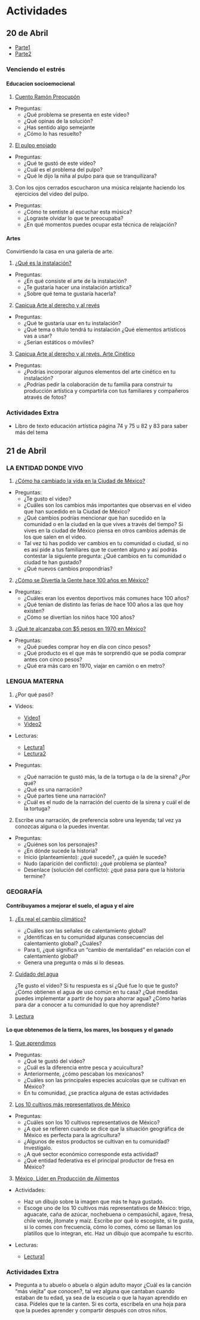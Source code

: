 # Actividades

## 20 de Abril 

* [Parte1](https://youtu.be/5xh89TM10Uo)
* [Parte2](https://youtu.be/C0HlpiPfUos)

### Venciendo el estrés 
#### Educacion socioemocional

1. [Cuento Ramón Preocupón](https://youtu.be/T36-d2J87Og)

* Preguntas:
    * ¿Qué problema se presenta en este video?
    * ¿Qué opinas de la solución?
    * ¿Has sentido algo semejante
    * ¿Cómo lo has resuelto?

2. [El pulpo enojado](https://youtu.be/SikVHG5z830)

* Preguntas:
    * ¿Qué te gustó de este vídeo? 
    * ¿Cuál es el problema del pulpo? 
    * ¿Qué le dijo la niña al pulpo para que se tranquilizara?

3. Con los ojos cerrados escucharon una música relajante haciendo los ejercicios del video del pulpo.

* Preguntas:
    * ¿Cómo te sentiste al escuchar esta música?
    * ¿Lograste olvidar lo que te preocupaba?
    * ¿En qué momentos puedes ocupar esta técnica de relajación?

#### Artes

Convirtiendo la casa en una galería de arte.

1. [¿Qué es la instalación?](https://youtu.be/J3vgdNJ9yS4)

* Preguntas:
    * ¿En qué consiste el arte de la instalación? 
    * ¿Te gustaría hacer una instalación artística? 
    * ¿Sobre qué tema te gustaría hacerla?

2. [Capicua Arte al derecho y al revés](https://youtu.be/tPnBkojRCUw)

* Preguntas:
    * ¿Qué te gustaría usar en tu instalación? 
    * ¿Qué tema o título tendrá tu instalación ¿Qué elementos artísticos vas a usar?
    * ¿Serian estáticos o móviles?

3. [Capicua Arte al derecho y al revés. Arte Cinético](https://youtu.be/zf0E65EL2BU)

* Preguntas:
    * ¿Podrías incorporar algunos elementos del arte cinético en tu instalación?
    * ¿Podrías pedir la colaboración de tu familia para construir tu producción artística y compartirla con tus familiares y compañeros através de fotos?

### Actividades Extra

* Libro de texto educación artística página 74 y 75 u 82 y 83 para saber más del tema

## 21 de Abril

### LA ENTIDAD DONDE VIVO

1. [¿Cómo ha cambiado la vida en la Ciudad de México?](https://youtu.be/qUWBVXX6h6A)

* Preguntas:
    * ¿Te gusto el video?
    * ¿Cuáles son los cambios más importantes que observas en el video que han sucedido en la Ciudad de México?
    * ¿Qué cambios podrías mencionar que han sucedido en la comunidad o en la ciudad en la que vives a través del tiempo? Si vives en la ciudad de México piensa en otros cambios además de los que salen en el video.
    * Tal vez tú has podido ver cambios en tu comunidad o ciudad, si no es así pide a tus familiares que te cuenten alguno y así podrás contestar la siguiente pregunta: ¿Qué cambios en tu comunidad o ciudad te han gustado?
    * ¿Qué nuevos cambios propondrías?

2. [¿Cómo se Divertía la Gente hace 100 años en México?](https://youtu.be/Xx09XBMfFbM)

* Preguntas:
    * ¿Cuáles eran los eventos deportivos más comunes hace 100 años?
    * ¿Qué tenían de distinto las ferias de hace 100 años a las que hoy existen?
    * ¿Cómo se divertían los niños hace 100 años?

3. [¿Qué te alcanzaba con $5 pesos en 1970 en México?](https://www.youtube.com/watch?v=MV2EvghKYnE)

* Preguntas:
    * ¿Qué puedes comprar hoy en día con cinco pesos?
    * ¿Qué producto es el que más te sorprendió que se podía comprar antes con cinco pesos?
    * ¿Qué era más caro en 1970, viajar en camión o en metro?

### LENGUA MATERNA

1. ¿Por qué pasó?

* Videos:
    * [Video1](https://youtu.be/6fsFz5ensUs)
    * [Video2](https://youtu.be/m61lTN_edpo)

* Lecturas:
    * [Lectura1](https://libros.conaliteg.gob.mx/P4ESA.htm)
    * [Lectura2](https://libros.conaliteg.gob.mx/P3ESA.htm)

* Preguntas:
    * ¿Qué narración te gustó más, la de la tortuga o la de la sirena? ¿Por qué?
    * ¿Qué es una narración?
    * ¿Qué partes tiene una narración?
    * ¿Cuál es el nudo de la narración del cuento de la sirena y cuál el de la tortuga?

2. Escribe una narración, de preferencia sobre una leyenda; tal vez ya conozcas alguna o la puedes inventar.

* Preguntas:
    * ¿Quiénes son los personajes?
    * ¿En dónde sucede la historia?
    * Inicio (planteamiento): ¿qué sucede?, ¿a quién le sucede?
    * Nudo (aparición del conflicto): ¿qué problema se plantea?
    * Desenlace (solución del conflicto): ¿qué pasa para que la historia termine?

### GEOGRAFÍA

#### Contribuyamos a mejorar el suelo, el agua y el aire

1. [¿Es real el cambio climático?](https://youtu.be/weIBPwFuYwA)

    * ¿Cuáles son las señales de calentamiento global?
    * ¿Identificas en tu comunidad algunas consecuencias del calentamiento global? ¿Cuáles?
    * Para ti, ¿qué significa un “cambio de mentalidad” en relación con el calentamiento global?
    * Genera una pregunta o más si lo deseas.

2. [Cuidado del agua](https://youtu.be/C6WQ7uY5W7o)

    ¿Te gusto el video? Si tu respuesta es sí ¿Qué fue lo que te gusto?
    ¿Cómo obtienen el agua de uso común en tu casa?
    ¿Qué medidas puedes implementar a partir de hoy para ahorrar agua?
    ¿Cómo harías para dar a conocer a tu comunidad lo que hoy aprendiste?

3. [Lectura](https://libros.conaliteg.gob.mx/P4GEA.htm)

#### Lo que obtenemos de la tierra, los mares, los bosques y el ganado

1. [Que aprendimos](https://youtu.be/euxTqNJKdcU)

* Preguntas:
    * ¿Qué te gustó del video?
    * ¿Cuál es la diferencia entre pesca y acuicultura?
    * Anteriormente, ¿cómo pescaban los mexicanos?
    * ¿Cuáles son las principales especies acuícolas que se cultivan en México?
    * En tu comunidad, ¿se practica alguna de estas actividades

2. [Los 10 cultivos más representativos de México](https://youtu.be/Ul2LZYLa8q4)

* Preguntas:
    * ¿Cuáles son los 10 cultivos representativos de México?
    * ¿A qué se refieren cuando se dice que la situación geográfica de México es perfecta para la agricultura?
    * ¿Algunos de estos productos se cultivan en tu comunidad? Investígalo.
    * ¿A qué sector económico corresponde esta actividad?
    * ¿Qué entidad federativa es el principal productor de fresa en México?

3. [México, Líder en Producción de Alimentos](https://youtu.be/M6eT9jDY208)

* Actividades:
    * Haz un dibujo sobre la imagen que más te haya gustado.
    * Escoge uno de los 10 cultivos más representativos de México: trigo, aguacate, caña de azúcar, nochebuena o cempasúchil, agave, fresa, chile verde, jitomate y maíz. Escribe por qué lo escogiste, si te gusta, si lo comes con frecuencia, cómo lo comes, cómo se llaman los platillos que lo integran, etc. Haz un dibujo que acompañe tu escrito.

* Lecturas:
    * [Lectura1](https://libros.conaliteg.gob.mx/P4GEA.htm)
    
### Actividades Extra

* Pregunta a tu abuelo o abuela o algún adulto mayor ¿Cuál es la canción “más viejita” que conocen?, tal vez alguna que cantaban cuando estaban de tu edad, ya sea de la escuela o que la hayan aprendido en casa. Pídeles que te la canten. Si es corta, escríbela en una hoja para que la puedes aprender y compartir después con otros niños.
